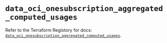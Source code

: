 # `data_oci_onesubscription_aggregated_computed_usages`

Refer to the Terraform Registory for docs: [`data_oci_onesubscription_aggregated_computed_usages`](https://registry.terraform.io/providers/oracle/oci/6.18.0/docs/data-sources/onesubscription_aggregated_computed_usages).
